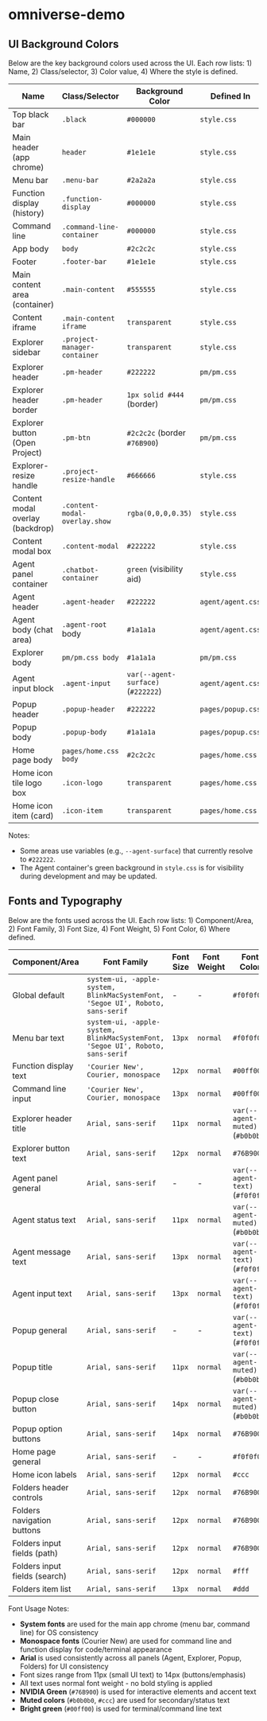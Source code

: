 # omniverse-demo

## UI Background Colors

Below are the key background colors used across the UI. Each row lists: 1) Name, 2) Class/selector, 3) Color value, 4) Where the style is defined.

| Name | Class/Selector | Background Color | Defined In |
|------|-----------------|------------------|------------|
| Top black bar | `.black` | `#000000` | `style.css` |
| Main header (app chrome) | `header` | `#1e1e1e` | `style.css` |
| Menu bar | `.menu-bar` | `#2a2a2a` | `style.css` |
| Function display (history) | `.function-display` | `#000000` | `style.css` |
| Command line | `.command-line-container` | `#000000` | `style.css` |
| App body | `body` | `#2c2c2c` | `style.css` |
| Footer | `.footer-bar` | `#1e1e1e` | `style.css` |
| Main content area (container) | `.main-content` | `#555555` | `style.css` |
| Content iframe | `.main-content iframe` | `transparent` | `style.css` |
| Explorer sidebar | `.project-manager-container` | `transparent` | `style.css` |
| Explorer header | `.pm-header` | `#222222` | `pm/pm.css` |
| Explorer header border | `.pm-header` | `1px solid #444` (border) | `pm/pm.css` |
| Explorer button (Open Project) | `.pm-btn` | `#2c2c2c` (border `#76B900`) | `pm/pm.css` |
| Explorer-resize handle | `.project-resize-handle` | `#666666` | `style.css` |
| Content modal overlay (backdrop) | `.content-modal-overlay.show` | `rgba(0,0,0,0.35)` | `style.css` |
| Content modal box | `.content-modal` | `#222222` | `style.css` |
| Agent panel container | `.chatbot-container` | `green` (visibility aid) | `style.css` |
| Agent header | `.agent-header` | `#222222` | `agent/agent.css` |
| Agent body (chat area) | `.agent-root` body | `#1a1a1a` | `agent/agent.css` |
| Explorer body | `pm/pm.css body` | `#1a1a1a` | `pm/pm.css` |
| Agent input block | `.agent-input` | `var(--agent-surface)` (`#222222`) | `agent/agent.css` |
| Popup header | `.popup-header` | `#222222` | `pages/popup.css` |
| Popup body | `.popup-body` | `#1a1a1a` | `pages/popup.css` |
| Home page body | `pages/home.css body` | `#2c2c2c` | `pages/home.css` |
| Home icon tile logo box | `.icon-logo` | `transparent` | `pages/home.css` |
| Home icon item (card) | `.icon-item` | `transparent` | `pages/home.css` |

Notes:
- Some areas use variables (e.g., `--agent-surface`) that currently resolve to `#222222`.
- The Agent container's green background in `style.css` is for visibility during development and may be updated.

## Fonts and Typography

Below are the fonts used across the UI. Each row lists: 1) Component/Area, 2) Font Family, 3) Font Size, 4) Font Weight, 5) Font Color, 6) Where defined.

| Component/Area | Font Family | Font Size | Font Weight | Font Color | Defined In |
|----------------|-------------|-----------|-------------|------------|------------|
| Global default | `system-ui, -apple-system, BlinkMacSystemFont, 'Segoe UI', Roboto, sans-serif` | - | - | `#f0f0f0` | `style.css` body |
| Menu bar text | `system-ui, -apple-system, BlinkMacSystemFont, 'Segoe UI', Roboto, sans-serif` | `13px` | `normal` | `#f0f0f0` | `style.css` |
| Function display text | `'Courier New', Courier, monospace` | `12px` | `normal` | `#00ff00` | `style.css` |
| Command line input | `'Courier New', Courier, monospace` | `13px` | `normal` | `#00ff00` | `style.css` |
| Explorer header title | `Arial, sans-serif` | `11px` | `normal` | `var(--agent-muted)` (`#b0b0b0`) | `pm/pm.css` |
| Explorer button text | `Arial, sans-serif` | `12px` | `normal` | `#76B900` | `pm/pm.css` |
| Agent panel general | `Arial, sans-serif` | - | - | `var(--agent-text)` (`#f0f0f0`) | `agent/agent.css` |
| Agent status text | `Arial, sans-serif` | `11px` | `normal` | `var(--agent-muted)` (`#b0b0b0`) | `agent/agent.css` |
| Agent message text | `Arial, sans-serif` | `13px` | `normal` | `var(--agent-text)` (`#f0f0f0`) | `agent/agent.css` |
| Agent input text | `Arial, sans-serif` | `13px` | `normal` | `var(--agent-text)` (`#f0f0f0`) | `agent/agent.css` |
| Popup general | `Arial, sans-serif` | - | - | `var(--agent-text)` (`#f0f0f0`) | `pages/popup.css` |
| Popup title | `Arial, sans-serif` | `11px` | `normal` | `var(--agent-muted)` (`#b0b0b0`) | `pages/popup.css` |
| Popup close button | `Arial, sans-serif` | `14px` | `normal` | `var(--agent-muted)` (`#b0b0b0`) | `pages/popup.css` |
| Popup option buttons | `Arial, sans-serif` | `14px` | `normal` | `#76B900` | `pages/popup.css` |
| Home page general | `Arial, sans-serif` | - | - | `#f0f0f0` | `pages/home.css` |
| Home icon labels | `Arial, sans-serif` | `12px` | `normal` | `#ccc` | `pages/home.css` |
| Folders header controls | `Arial, sans-serif` | `12px` | `normal` | `#76B900` | `folders/folders.css` |
| Folders navigation buttons | `Arial, sans-serif` | `12px` | `normal` | `#76B900` | `folders/folders.css` |
| Folders input fields (path) | `Arial, sans-serif` | `12px` | `normal` | `#76B900` | `folders/folders.css` |
| Folders input fields (search) | `Arial, sans-serif` | `12px` | `normal` | `#fff` | `folders/folders.css` |
| Folders item list | `Arial, sans-serif` | `13px` | `normal` | `#ddd` | `folders/folders.css` |

Font Usage Notes:
- **System fonts** are used for the main app chrome (menu bar, command line) for OS consistency
- **Monospace fonts** (Courier New) are used for command line and function display for code/terminal appearance
- **Arial** is used consistently across all panels (Agent, Explorer, Popup, Folders) for UI consistency
- Font sizes range from 11px (small UI text) to 14px (buttons/emphasis)
- All text uses normal font weight - no bold styling is applied
- **NVIDIA Green** (`#76B900`) is used for interactive elements and accent text
- **Muted colors** (`#b0b0b0`, `#ccc`) are used for secondary/status text
- **Bright green** (`#00ff00`) is used for terminal/command line text